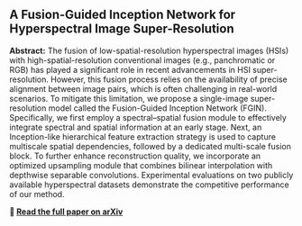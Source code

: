 ## A Fusion-Guided Inception Network for Hyperspectral Image Super-Resolution

**Abstract:** 
The fusion of low-spatial-resolution hyperspectral images (HSIs) with high-spatial-resolution conventional images (e.g., panchromatic or RGB) has played a significant role in recent advancements in HSI super-resolution. However, this fusion process relies on the availability of precise alignment between image pairs, which is often challenging in real-world scenarios. To mitigate this limitation, we propose a single-image super-resolution model called the Fusion-Guided Inception Network (FGIN). Specifically, we first employ a spectral–spatial fusion module to effectively integrate spectral and spatial information at an early stage. Next, an Inception-like hierarchical feature extraction strategy is used to capture multiscale spatial dependencies, followed by a dedicated multi-scale fusion block. To further enhance reconstruction quality, we incorporate an optimized upsampling module that combines bilinear interpolation with depthwise separable convolutions. Experimental evaluations on two publicly available hyperspectral datasets demonstrate the competitive performance of our method.

**🔗 [Read the full paper on arXiv](https://arxiv.org/abs/2505.03431)** 
